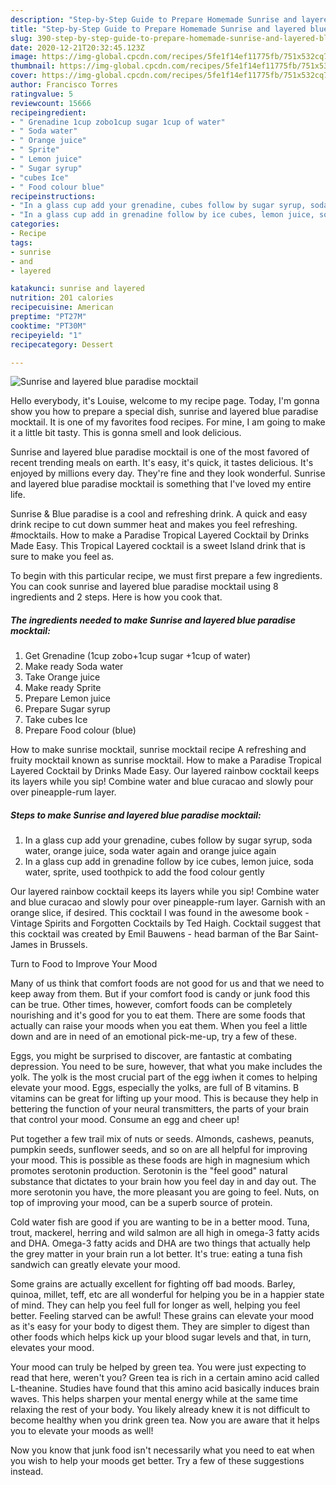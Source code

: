 ```yaml
---
description: "Step-by-Step Guide to Prepare Homemade Sunrise and layered blue paradise mocktail"
title: "Step-by-Step Guide to Prepare Homemade Sunrise and layered blue paradise mocktail"
slug: 390-step-by-step-guide-to-prepare-homemade-sunrise-and-layered-blue-paradise-mocktail
date: 2020-12-21T20:32:45.123Z
image: https://img-global.cpcdn.com/recipes/5fe1f14ef11775fb/751x532cq70/sunrise-and-layered-blue-paradise-mocktail-recipe-main-photo.jpg
thumbnail: https://img-global.cpcdn.com/recipes/5fe1f14ef11775fb/751x532cq70/sunrise-and-layered-blue-paradise-mocktail-recipe-main-photo.jpg
cover: https://img-global.cpcdn.com/recipes/5fe1f14ef11775fb/751x532cq70/sunrise-and-layered-blue-paradise-mocktail-recipe-main-photo.jpg
author: Francisco Torres
ratingvalue: 5
reviewcount: 15666
recipeingredient:
- " Grenadine 1cup zobo1cup sugar 1cup of water"
- " Soda water"
- " Orange juice"
- " Sprite"
- " Lemon juice"
- " Sugar syrup"
- "cubes Ice"
- " Food colour blue"
recipeinstructions:
- "In a glass cup add your grenadine, cubes follow by sugar syrup, soda water, orange juice, soda water again and orange juice again"
- "In a glass cup add in grenadine follow by ice cubes, lemon juice, soda water, sprite, used toothpick to add the food colour gently"
categories:
- Recipe
tags:
- sunrise
- and
- layered

katakunci: sunrise and layered 
nutrition: 201 calories
recipecuisine: American
preptime: "PT27M"
cooktime: "PT30M"
recipeyield: "1"
recipecategory: Dessert

---
```



![Sunrise and layered blue paradise mocktail](https://img-global.cpcdn.com/recipes/5fe1f14ef11775fb/751x532cq70/sunrise-and-layered-blue-paradise-mocktail-recipe-main-photo.jpg)

Hello everybody, it's Louise, welcome to my recipe page. Today, I'm gonna show you how to prepare a special dish, sunrise and layered blue paradise mocktail. It is one of my favorites food recipes. For mine, I am going to make it a little bit tasty. This is gonna smell and look delicious.

Sunrise and layered blue paradise mocktail is one of the most favored of recent trending meals on earth. It's easy, it's quick, it tastes delicious. It's enjoyed by millions every day. They're fine and they look wonderful. Sunrise and layered blue paradise mocktail is something that I've loved my entire life.

Sunrise &amp; Blue paradise is a cool and refreshing drink. A quick and easy drink recipe to cut down summer heat and makes you feel refreshing. #mocktails. How to make a Paradise Tropical Layered Cocktail by Drinks Made Easy. This Tropical Layered cocktail is a sweet Island drink that is sure to make you feel as.


To begin with this particular recipe, we must first prepare a few ingredients. You can cook sunrise and layered blue paradise mocktail using 8 ingredients and 2 steps. Here is how you cook that.

<!--inarticleads1-->

##### The ingredients needed to make Sunrise and layered blue paradise mocktail:

1. Get  Grenadine (1cup zobo+1cup sugar +1cup of water)
1. Make ready  Soda water
1. Take  Orange juice
1. Make ready  Sprite
1. Prepare  Lemon juice
1. Prepare  Sugar syrup
1. Take cubes Ice
1. Prepare  Food colour (blue)


How to make sunrise mocktail, sunrise mocktail recipe A refreshing and fruity mocktail known as sunrise mocktail. How to make a Paradise Tropical Layered Cocktail by Drinks Made Easy. Our layered rainbow cocktail keeps its layers while you sip! Combine water and blue curacao and slowly pour over pineapple-rum layer. 

<!--inarticleads2-->

##### Steps to make Sunrise and layered blue paradise mocktail:

1. In a glass cup add your grenadine, cubes follow by sugar syrup, soda water, orange juice, soda water again and orange juice again
1. In a glass cup add in grenadine follow by ice cubes, lemon juice, soda water, sprite, used toothpick to add the food colour gently


Our layered rainbow cocktail keeps its layers while you sip! Combine water and blue curacao and slowly pour over pineapple-rum layer. Garnish with an orange slice, if desired. This cocktail I was found in the awesome book - Vintage Spirits and Forgotten Cocktails by Ted Haigh. Cocktail suggest that this cocktail was created by Emil Bauwens - head barman of the Bar Saint-James in Brussels. 

Turn to Food to Improve Your Mood


Many of us think that comfort foods are not good for us and that we need to keep away from them. But if your comfort food is candy or junk food this can be true. Other times, however, comfort foods can be completely nourishing and it's good for you to eat them. There are some foods that actually can raise your moods when you eat them. When you feel a little down and are in need of an emotional pick-me-up, try a few of these.

Eggs, you might be surprised to discover, are fantastic at combating depression. You need to be sure, however, that what you make includes the yolk. The yolk is the most crucial part of the egg iwhen it comes to helping elevate your mood. Eggs, especially the yolks, are full of B vitamins. B vitamins can be great for lifting up your mood. This is because they help in bettering the function of your neural transmitters, the parts of your brain that control your mood. Consume an egg and cheer up!

Put together a few trail mix of nuts or seeds. Almonds, cashews, peanuts, pumpkin seeds, sunflower seeds, and so on are all helpful for improving your mood. This is possible as these foods are high in magnesium which promotes serotonin production. Serotonin is the "feel good" natural substance that dictates to your brain how you feel day in and day out. The more serotonin you have, the more pleasant you are going to feel. Nuts, on top of improving your mood, can be a superb source of protein.

Cold water fish are good if you are wanting to be in a better mood. Tuna, trout, mackerel, herring and wild salmon are all high in omega-3 fatty acids and DHA. Omega-3 fatty acids and DHA are two things that actually help the grey matter in your brain run a lot better. It's true: eating a tuna fish sandwich can greatly elevate your mood. 

Some grains are actually excellent for fighting off bad moods. Barley, quinoa, millet, teff, etc are all wonderful for helping you be in a happier state of mind. They can help you feel full for longer as well, helping you feel better. Feeling starved can be awful! These grains can elevate your mood as it's easy for your body to digest them. They are simpler to digest than other foods which helps kick up your blood sugar levels and that, in turn, elevates your mood.

Your mood can truly be helped by green tea. You were just expecting to read that here, weren't you? Green tea is rich in a certain amino acid called L-theanine. Studies have found that this amino acid basically induces brain waves. This helps sharpen your mental energy while at the same time relaxing the rest of your body. You likely already knew it is not difficult to become healthy when you drink green tea. Now you are aware that it helps you to elevate your moods as well!

Now you know that junk food isn't necessarily what you need to eat when you wish to help your moods get better. Try  a few  of  these  suggestions  instead.

